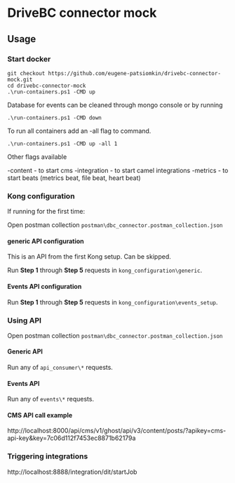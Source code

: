 # DriveBC connector mock

## Usage

### Start docker

```shell
git checkout https://github.com/eugene-patsiomkin/drivebc-connector-mock.git
cd drivebc-connector-mock
.\run-containers.ps1 -CMD up
```

Database for events can be cleaned through mongo console or by running

```shell
.\run-containers.ps1 -CMD down
```

To run all containers add an -all flag to command.

```shell
.\run-containers.ps1 -CMD up -all 1
```

Other flags available

 -content - to start cms
 -integration - to start camel integrations
 -metrics - to start beats (metrics beat, file beat, heart beat)

### Kong configuration

If running for the first time:

Open postman collection ```postman\dbc_connector.postman_collection.json```

#### generic API configuration

This is an API from the first Kong setup. Can be skipped.

Run **Step 1** through **Step 5** requests in ```kong_configuration\generic```.

#### Events API configuration

Run **Step 1** through **Step 5** requests in ```kong_configuration\events_setup```.

### Using API

Open postman collection ```postman\dbc_connector.postman_collection.json```

#### Generic API

Run any of  ```api_consumer\*``` requests.

#### Events API

Run any of  ```events\*``` requests.

#### CMS API call example

http://localhost:8000/api/cms/v1/ghost/api/v3/content/posts/?apikey=cms-api-key&key=7c06d112f7453ec8871b62179a

### Triggering integrations

http://localhost:8888/integration/dit/startJob
